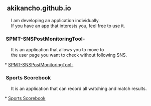 ## &nbsp;&nbsp;&nbsp;akikancho.github.io

&ensp;&ensp;&ensp;&ensp;I am developing an application individually.  
&ensp;&ensp;&ensp;&ensp;If you have an app that interests you, feel free to use it.

### &nbsp;&nbsp;&nbsp;SPMT-SNSPostMonitoringTool-

&ensp;&ensp;&ensp;&ensp;It is an application that allows you to move to  
&ensp;&ensp;&ensp;&ensp;the user page you want to check without following SNS.

&nbsp;&nbsp;*   [SPMT-SNSPostMonitoringTool-](https://itunes.apple.com/jp/app/id1582735087?mt=8)

### &nbsp;&nbsp;&nbsp;Sports Scorebook

&ensp;&ensp;&ensp;&ensp;It is an application that can record all watching and match results.

&nbsp;&nbsp;*   [Sports Scorebook](https://itunes.apple.com/jp/app/id1606615459?mt=8)

